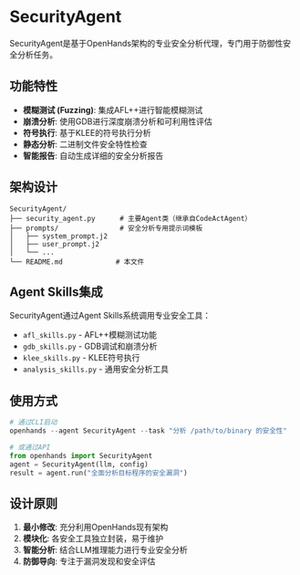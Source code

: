 # SecurityAgent

SecurityAgent是基于OpenHands架构的专业安全分析代理，专门用于防御性安全分析任务。

## 功能特性

- **模糊测试 (Fuzzing)**: 集成AFL++进行智能模糊测试
- **崩溃分析**: 使用GDB进行深度崩溃分析和可利用性评估  
- **符号执行**: 基于KLEE的符号执行分析
- **静态分析**: 二进制文件安全特性检查
- **智能报告**: 自动生成详细的安全分析报告

## 架构设计

```
SecurityAgent/
├── security_agent.py      # 主要Agent类（继承自CodeActAgent）
├── prompts/               # 安全分析专用提示词模板
│   ├── system_prompt.j2
│   ├── user_prompt.j2  
│   └── ...
└── README.md             # 本文件
```

## Agent Skills集成

SecurityAgent通过Agent Skills系统调用专业安全工具：

- `afl_skills.py` - AFL++模糊测试功能
- `gdb_skills.py` - GDB调试和崩溃分析
- `klee_skills.py` - KLEE符号执行
- `analysis_skills.py` - 通用安全分析工具

## 使用方式

```python
# 通过CLI启动
openhands --agent SecurityAgent --task "分析 /path/to/binary 的安全性"

# 或通过API
from openhands import SecurityAgent
agent = SecurityAgent(llm, config)
result = agent.run("全面分析目标程序的安全漏洞")
```

## 设计原则

1. **最小修改**: 充分利用OpenHands现有架构
2. **模块化**: 各安全工具独立封装，易于维护
3. **智能分析**: 结合LLM推理能力进行专业安全分析
4. **防御导向**: 专注于漏洞发现和安全评估